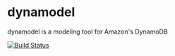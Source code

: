 # dynamodel
dynamodel is a modeling tool for Amazon's DynamoDB

[![Build Status](https://travis-ci.org/bairongsoft/dynamodel.svg?branch=master)](https://travis-ci.org/bairongsoft/dynamodel)